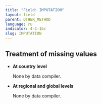 ```yaml
---
title: "Field: IMPUTATION"
layout: field
parent: OTHER_METHOD
language: ru
indicator: 4-1-1bc
slug: IMPUTATION
---
```

## Treatment of missing values

* **At country level**

    None by data compiler.
* **At regional and global levels**

    None by data compiler.